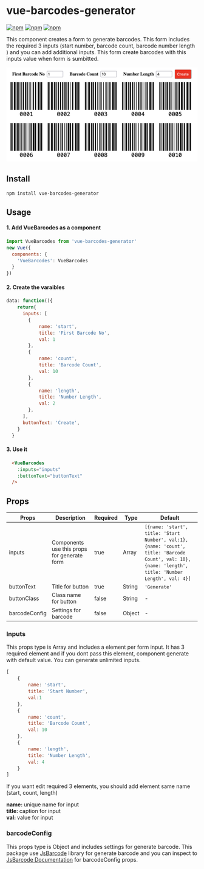 # vue-barcodes-generator

[![npm](https://img.shields.io/npm/v/vue-barcodes-generator.svg?style=flat-square)](https://www.npmjs.com/package/vue-barcodes-generator)
[![npm](https://img.shields.io/npm/dt/vue-barcodes-generator.svg?style=flat-square)](https://www.npmjs.com/package/vue-barcodes-generator)
[![npm](https://img.shields.io/npm/dm/vue-barcodes-generator.svg?style=flat-square)](https://www.npmjs.com/package/vue-barcodes-generator)

This component creates a form to generate barcodes. This form includes the required 3 inputs (start number, barcode count, barcode number length ) and you can add additional inputs. This form create barcodes with this inputs value when form is sumbitted. 

![](./screenshots/app.png)


## Install
```
npm install vue-barcodes-generator
```

## Usage
#### 1. Add VueBarcodes as a component
```javascript
import VueBarcodes from 'vue-barcodes-generator'
new Vue({
  components: {
    'VueBarcodes': VueBarcodes
  }
})
```
#### 2. Create the varaibles
```javascript
data: function(){
    return{
      inputs: [
        {
            name: 'start',
            title: 'First Barcode No',
            val: 1
        },
        {
            name: 'count',
            title: 'Barcode Count',
            val: 10
        },
        {
            name: 'length',
            title: 'Number Length',
            val: 2
        },
      ],
      buttonText: 'Create',
    }
  }
```
#### 3. Use it
```html
  <VueBarcodes 
    :inputs="inputs"
    :buttonText="buttonText"
  />

```

## Props
|Props|Description|Required|Type|Default|
|-----|-----------|--------|----|-------|
|inputs|Components use this props for generate form|true|Array|`[{name: 'start', title: 'Start Number', val:1},{name: 'count', title: 'Barcode Count', val: 10}, {name: 'length', title: 'Number Length', val: 4}]`|
|buttonText|Title for button|true|String|`'Generate'`|
|buttonClass|Class name for button|false|String|-|
|barcodeConfig|Settings for barcode|false|Object|-|

### Inputs
This props type is Array and includes a element per form input. It has 3 required element and if you dont pass this element, component generate with default value. You can generate unlimited inputs.

```javascript 
[
    {
        name: 'start',
        title: 'Start Number',
        val:1
    },
    {
        name: 'count',
        title: 'Barcode Count',
        val: 10
    },
    {
        name: 'length', 
        title: 'Number Length',
        val: 4
    }
]
```

If you want edit required 3 elements, you should add element same name (start, count, length)

<strong> name: </strong> unique name for input <br>
<strong> title: </strong> caption for input <br>
<strong> val: </strong> value for input


### barcodeConfig
This props type is Object and includes settings for generate barcode. This package use  [JsBarcode](https://github.com/lindell/JsBarcode) library for generate barcode and you can inspect to [JsBarcode Documentation](https://github.com/lindell/JsBarcode/wiki/Options) for barcodeConfig props.

